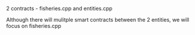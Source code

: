 

2 contracts - fisheries.cpp and entities.cpp 

Although there will mulitple smart contracts between the 2 entities, we will focus on fisheries.cpp
